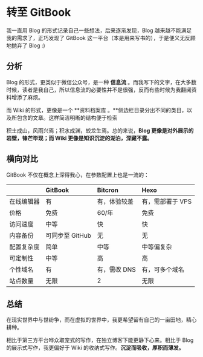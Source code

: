 # 转至 GitBook

我一直用 Blog 的形式记录自己一些想法，后来逐渐发现，Blog 越来越不能满足我的需求了，正巧发现了 GitBook 这一平台（本是用来写书的），于是便义无反顾地抛弃了 Blog :\)

## 分析

Blog 的形式，更类似于微信公众号，是一种 **信息流** 。而我写下的文字，在大多数时候，读者是我自己，所以信息流的必要性并不是很强，反而有些时候为我翻阅资料增添了麻烦。

而 Wiki 的形式，更像是一个 **资料档案库 。**侧边栏目录分出不同的类目，以及所包含的文章。这样简洁明晰的结构便于检索

积土成山，风雨兴焉；积水成渊，蛟龙生焉。总的来说，**Blog 更像是对外展示的岩壁，锋芒毕现；而 Wiki 更像是知识沉淀的湖泊，深藏不露。**

## 横向对比

GitBook 不仅在概念上深得我心，在参数配置上也是一流的：

|  | GitBook | Bitcron | Hexo |
| :--- | :--- | :--- | :--- |
| 在线编辑器 | 有 | 有，体验较差 | 有，需部署于 VPS |
| 价格 | 免费 | 60/年 | 免费 |
| 访问速度 | 中等 | 快 | 快 |
| 内容备份 | 可同步至 GitHub | 无 | 无 |
| 配置复杂度 | 简单 | 中等 | 中等偏复杂 |
| 可定制性 | 中等 | 高 | 高 |
| 个性域名 | 有 | 有，需改 DNS | 有，可多个域名 |
| 站点数量 | 无限 | 2 | 无限 |

## 总结

在现实世界中与世纷争，而在虚拟的世界中，我更希望留有自己的一亩田地，精心耕种。

相比于第三方平台哗众取宠式的写作，在独立博客下能更静下心来。相比于 Blog 的展示式写作，我更偏好于 Wiki 的收纳式写作。**沉淀而吸收，厚积而薄发。**

